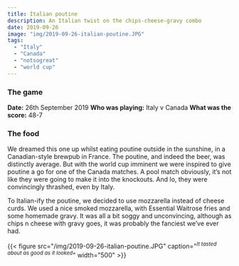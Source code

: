 ```yaml
---
title: Italian poutine
description: An Italian twist on the chips-cheese-gravy combo
date: 2019-09-26
image: "img/2019-09-26-italian-poutine.JPG"
tags:
  - "Italy"
  - "Canada"
  - "notsogreat"
  - "world cup"
---
```


### The game

**Date:** 26th September 2019
**Who was playing:** Italy v Canada
**What was the score:** 48-7

### The food

We dreamed this one up whilst eating poutine outside in the sunshine, in a Canadian-style brewpub in France. The poutine, and indeed the beer, was distinctly average. But with the world cup imminent we were inspired to give poutine a go for one of the Canada matches. A pool match obviously, it’s not like they were going to make it into the knockouts. And lo, they were convincingly thrashed, even by Italy.

To Italian-ify the poutine, we decided to use mozzarella instead of cheese curds. We used a nice smoked mozzarella, with Essential Waitrose fries and some homemade gravy. It was all a bit soggy and unconvincing, although as chips n cheese with gravy goes, it was probably the fanciest we’ve ever had.

{{< figure src="/img/2019-09-26-italian-poutine.JPG" caption="<sup>*It tasted about as good as it looked*</sup>" width="500" >}}
